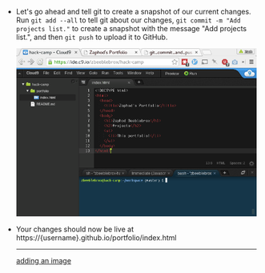  - Let's go ahead and tell git to create a snapshot of our current changes.
    Run `git add --all` to tell git about our changes, `git commit -m "Add
    projects list."` to create a snapshot with the message "Add projects
    list.", and then `git push` to upload it to GitHub.

    ![](img/git_commit_and_push_projects_list.gif)

  - Your changes should now be live at
    https://{username}.github.io/portfolio/index.html

    --------------------------------------------------------------------------------

    [adding an image](add_image.md)